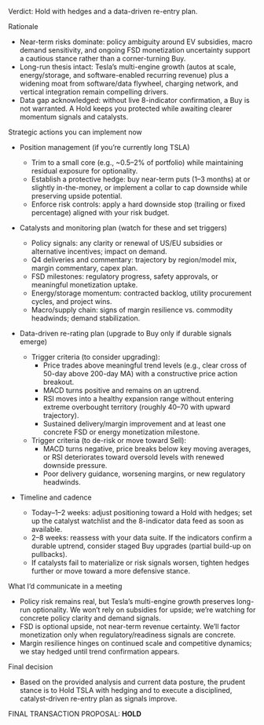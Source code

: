 Verdict: Hold with hedges and a data-driven re-entry plan.

Rationale
- Near-term risks dominate: policy ambiguity around EV subsidies, macro demand sensitivity, and ongoing FSD monetization uncertainty support a cautious stance rather than a corner-turning Buy.
- Long-run thesis intact: Tesla’s multi-engine growth (autos at scale, energy/storage, and software-enabled recurring revenue) plus a widening moat from software/data flywheel, charging network, and vertical integration remain compelling drivers.
- Data gap acknowledged: without live 8-indicator confirmation, a Buy is not warranted. A Hold keeps you protected while awaiting clearer momentum signals and catalysts.

Strategic actions you can implement now
- Position management (if you’re currently long TSLA)
  - Trim to a small core (e.g., ~0.5–2% of portfolio) while maintaining residual exposure for optionality.
  - Establish a protective hedge: buy near-term puts (1–3 months) at or slightly in-the-money, or implement a collar to cap downside while preserving upside potential.
  - Enforce risk controls: apply a hard downside stop (trailing or fixed percentage) aligned with your risk budget.

- Catalysts and monitoring plan (watch for these and set triggers)
  - Policy signals: any clarity or renewal of US/EU subsidies or alternative incentives; impact on demand.
  - Q4 deliveries and commentary: trajectory by region/model mix, margin commentary, capex plan.
  - FSD milestones: regulatory progress, safety approvals, or meaningful monetization uptake.
  - Energy/storage momentum: contracted backlog, utility procurement cycles, and project wins.
  - Macro/supply chain: signs of margin resilience vs. commodity headwinds; demand stabilization.

- Data-driven re-rating plan (upgrade to Buy only if durable signals emerge)
  - Trigger criteria (to consider upgrading):
    - Price trades above meaningful trend levels (e.g., clear cross of 50-day above 200-day MA) with a constructive price action breakout.
    - MACD turns positive and remains on an uptrend.
    - RSI moves into a healthy expansion range without entering extreme overbought territory (roughly 40–70 with upward trajectory).
    - Sustained delivery/margin improvement and at least one concrete FSD or energy monetization milestone.
  - Trigger criteria (to de-risk or move toward Sell):
    - MACD turns negative, price breaks below key moving averages, or RSI deteriorates toward oversold levels with renewed downside pressure.
    - Poor delivery guidance, worsening margins, or new regulatory headwinds.

- Timeline and cadence
  - Today–1–2 weeks: adjust positioning toward a Hold with hedges; set up the catalyst watchlist and the 8-indicator data feed as soon as available.
  - 2–8 weeks: reassess with your data suite. If the indicators confirm a durable uptrend, consider staged Buy upgrades (partial build-up on pullbacks).
  - If catalysts fail to materialize or risk signals worsen, tighten hedges further or move toward a more defensive stance.

What I’d communicate in a meeting
- Policy risk remains real, but Tesla’s multi-engine growth preserves long-run optionality. We won’t rely on subsidies for upside; we’re watching for concrete policy clarity and demand signals.
- FSD is optional upside, not near-term revenue certainty. We’ll factor monetization only when regulatory/readiness signals are concrete.
- Margin resilience hinges on continued scale and competitive dynamics; we stay hedged until trend confirmation appears.

Final decision
- Based on the provided analysis and current data posture, the prudent stance is to Hold TSLA with hedging and to execute a disciplined, catalyst-driven re-entry plan as signals improve.

FINAL TRANSACTION PROPOSAL: **HOLD**